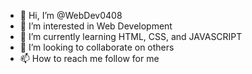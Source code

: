 - 👋 Hi, I’m @WebDev0408
- 👀 I’m interested in Web Development 
- 🌱 I’m currently learning HTML, CSS, and JAVASCRIPT
- 💞️ I’m looking to collaborate on others
- 📫 How to reach me follow for me 

<!---
WebDev0408/WebDev0408 is a ✨ special ✨ repository because its `README.md` (this file) appears on your GitHub profile.
You can click the Preview link to take a look at your changes.
--->

